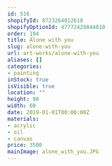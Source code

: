 ```yaml
---
id: 516
shopifyId: 8723264012618
shopifyOptionId: 47772429844810
order: 194
title: Alone with you
slug: alone-with-you
url: art-works/alone-with-you
aliases: []
categories:
- painting
inStock: true
isVisible: true
location: ""
height: 90
width: 60
date: 2019-01-01T00:00:00Z
materials:
- acrylic
- oil
- canvas
price: 3500
mainImage: alone_with_you.JPG
---
```

